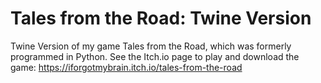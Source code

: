 # Tales from the Road: Twine Version
Twine Version of my game Tales from the Road, which was formerly programmed in Python. See the Itch.io page to play and download the game: https://iforgotmybrain.itch.io/tales-from-the-road
